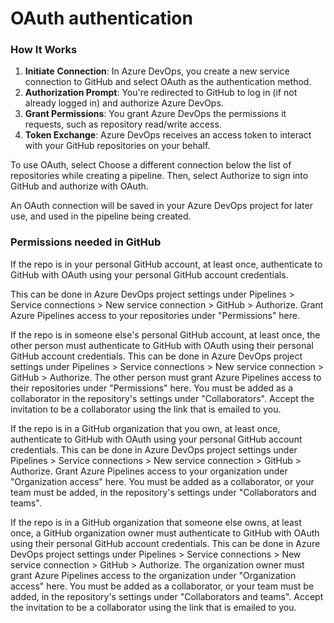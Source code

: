 # OAuth authentication


###  How It Works
1) **Initiate** **Connection**: In Azure DevOps, you create a new service connection to GitHub and select OAuth as the authentication method.
2) **Authorization Prompt**: You're redirected to GitHub to log in (if not already logged in) and authorize Azure DevOps.
3) **Grant Permissions**: You grant Azure DevOps the permissions it requests, such as repository read/write access.
4) **Token Exchange**: Azure DevOps receives an access token to interact with your GitHub repositories on your behalf.


To use OAuth, select Choose a different connection below the list of repositories while creating a pipeline. Then, select Authorize to sign into GitHub and authorize with OAuth. 

An OAuth connection will be saved in your Azure DevOps project for later use, and used in the pipeline being created.

### Permissions needed in GitHub


If the repo is in your personal GitHub account, at least once, authenticate to GitHub with OAuth using your personal GitHub account credentials. 

This can be done in Azure DevOps project settings under Pipelines > Service connections > New service connection > GitHub > Authorize. Grant Azure Pipelines access to your repositories under "Permissions" here.

If the repo is in someone else's personal GitHub account, at least once, the other person must authenticate to GitHub with OAuth using their personal GitHub account credentials. This can be done in Azure DevOps project settings under Pipelines > Service connections > New service connection > GitHub > Authorize. The other person must grant Azure Pipelines access to their repositories under "Permissions" here. You must be added as a collaborator in the repository's settings under "Collaborators". Accept the invitation to be a collaborator using the link that is emailed to you.

If the repo is in a GitHub organization that you own, at least once, authenticate to GitHub with OAuth using your personal GitHub account credentials. This can be done in Azure DevOps project settings under Pipelines > Service connections > New service connection > GitHub > Authorize. Grant Azure Pipelines access to your organization under "Organization access" here. You must be added as a collaborator, or your team must be added, in the repository's settings under "Collaborators and teams".

If the repo is in a GitHub organization that someone else owns, at least once, a GitHub organization owner must authenticate to GitHub with OAuth using their personal GitHub account credentials. This can be done in Azure DevOps project settings under Pipelines > Service connections > New service connection > GitHub > Authorize. The organization owner must grant Azure Pipelines access to the organization under "Organization access" here. You must be added as a collaborator, or your team must be added, in the repository's settings under "Collaborators and teams". Accept the invitation to be a collaborator using the link that is emailed to you.